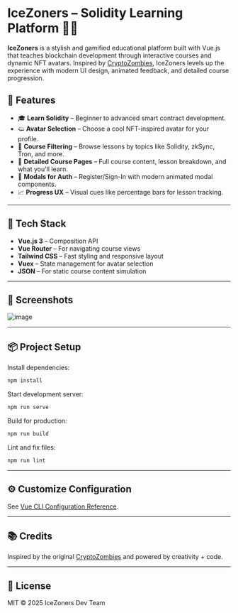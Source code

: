 # IceZoners – Solidity Learning Platform 🧊🧠

**IceZoners** is a stylish and gamified educational platform built with Vue.js that teaches blockchain development through interactive courses and dynamic NFT avatars. Inspired by [CryptoZombies](https://cryptozombies.io), IceZoners levels up the experience with modern UI design, animated feedback, and detailed course progression.

## 🌟 Features

* 🎓 **Learn Solidity** – Beginner to advanced smart contract development.
* 🢨 **Avatar Selection** – Choose a cool NFT-inspired avatar for your profile.
* 🛝 **Course Filtering** – Browse lessons by topics like Solidity, zkSync, Tron, and more.
* 📘 **Detailed Course Pages** – Full course content, lesson breakdown, and what you'll learn.
* 💬 **Modals for Auth** – Register/Sign-In with modern animated modal components.
* 📈 **Progress UX** – Visual cues like percentage bars for lesson tracking.

---

## 🚀 Tech Stack

* **Vue.js 3** – Composition API
* **Vue Router** – For navigating course views
* **Tailwind CSS** – Fast styling and responsive layout
* **Vuex** – State management for avatar selection
* **JSON** – For static course content simulation

---

## 📸 Screenshots

![image](https://github.com/user-attachments/assets/93068172-e090-4119-bcfc-5b900a210177)


---

## 📦 Project Setup

Install dependencies:

```bash
npm install
```

Start development server:

```bash
npm run serve
```

Build for production:

```bash
npm run build
```

Lint and fix files:

```bash
npm run lint
```

---

## ⚙️ Customize Configuration

See [Vue CLI Configuration Reference](https://cli.vuejs.org/config/).

---

## 📚 Credits

Inspired by the original [CryptoZombies](https://cryptozombies.io) and powered by creativity + code.

---

## 📄 License

MIT © 2025 IceZoners Dev Team
